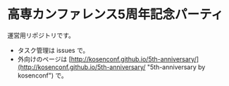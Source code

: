 # 高専カンファレンス5周年記念パーティ

運営用リポジトリです。

- タスク管理は issues で。
- 外向けのページは [http://kosenconf.github.io/5th-anniversary/](http://kosenconf.github.io/5th-anniversary/ "5th-anniversary by kosenconf") で。
